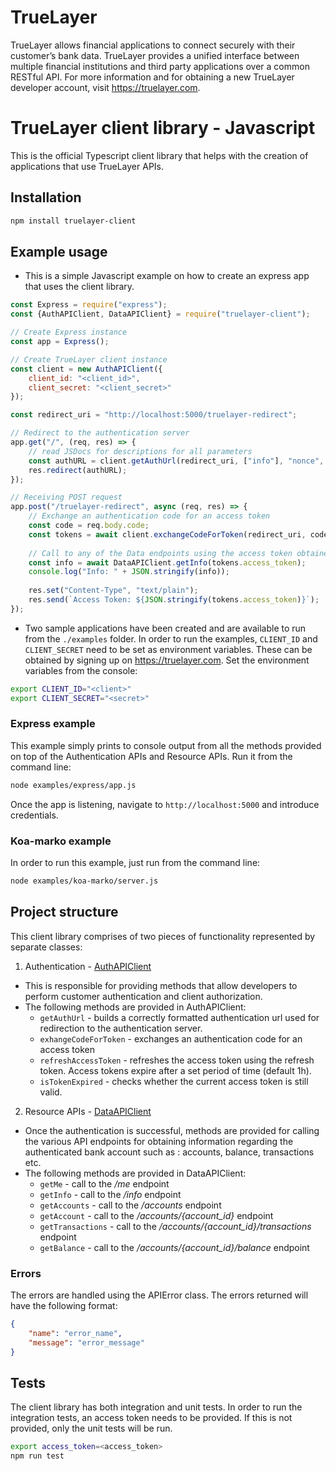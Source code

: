# TrueLayer
TrueLayer allows financial applications to connect securely with their customer’s bank data. TrueLayer provides a unified interface between multiple financial institutions and third party applications over a common RESTful API. 
For more information and for obtaining a new TrueLayer developer account, visit https://truelayer.com. 

# TrueLayer client library - Javascript 

This is the official Typescript client library that helps with the creation of applications that use TrueLayer APIs.

## Installation

```bash
npm install truelayer-client
```

## Example usage
* This is a simple Javascript example on how to create an express app that uses the client library.

```javascript
const Express = require("express");
const {AuthAPIClient, DataAPIClient} = require("truelayer-client");

// Create Express instance
const app = Express();

// Create TrueLayer client instance
const client = new AuthAPIClient({
    client_id: "<client_id>",
    client_secret: "<client_secret>"
});

const redirect_uri = "http://localhost:5000/truelayer-redirect";

// Redirect to the authentication server
app.get("/", (req, res) => {
    // read JSDocs for descriptions for all parameters
    const authURL = client.getAuthUrl(redirect_uri, ["info"], "nonce", "");
    res.redirect(authURL);
});

// Receiving POST request
app.post("/truelayer-redirect", async (req, res) => {
    // Exchange an authentication code for an access token
    const code = req.body.code;
    const tokens = await client.exchangeCodeForToken(redirect_uri, code);
    
    // Call to any of the Data endpoints using the access token obtained. Eg. call to /info endpoint
    const info = await DataAPIClient.getInfo(tokens.access_token);
    console.log("Info: " + JSON.stringify(info));
    
    res.set("Content-Type", "text/plain");
    res.send(`Access Token: ${JSON.stringify(tokens.access_token)}`);
});

```


* Two sample applications have been created and are available to run from the `./examples` folder.
In order to run the examples, `CLIENT_ID` and `CLIENT_SECRET` need to be set as environment variables. These can be obtained by signing up on https://truelayer.com.
Set the environment variables from the console:
```bash
export CLIENT_ID="<client>"
export CLIENT_SECRET="<secret>"
```

### Express example
This example simply prints to console output from all the methods provided on top of the Authentication APIs and Resource APIs. Run it from the command line:

```bash
node examples/express/app.js
```

Once the app is listening, navigate to `http://localhost:5000` and introduce credentials.

### Koa-marko example
In order to run this example, just run from the command line:
```bash
node examples/koa-marko/server.js
```

## Project structure
This client library comprises of two pieces of functionality represented by separate classes:
1. Authentication - [AuthAPIClient](./src/v1/AuthAPIClient.ts)
* This is responsible for providing methods that allow developers to perform customer authentication and client authorization.
* The following methods are provided in AuthAPIClient:
    * `getAuthUrl` - builds a correctly formatted authentication url used for redirection to the authentication server.
    * `exhangeCodeForToken` - exchanges an authentication code for an access token
    * `refreshAccessToken` - refreshes the access token using the refresh token. Access tokens expire after a set period of time (default 1h). 
    * `isTokenExpired` - checks whether the current access token is still valid.

2. Resource APIs - [DataAPIClient](./src/v1/DataAPIClient.ts)
* Once the authentication is successful, methods are provided for calling the various API endpoints for obtaining information regarding the authenticated bank account such as : accounts, balance, transactions etc.
* The following methods are provided in DataAPIClient:
    * `getMe` - call to the */me* endpoint
    * `getInfo` - call to the */info* endpoint
    * `getAccounts` - call to the */accounts* endpoint
    * `getAccount` - call to the */accounts/{account_id}* endpoint
    * `getTransactions` - call to the */accounts/{account_id}/transactions* endpoint
    * `getBalance` - call to the */accounts/{account_id}/balance* endpoint

### Errors
The errors are handled using the APIError class. The errors returned will have the following format:
```json
{
    "name": "error_name",
    "message": "error_message"
}
```


## Tests
The client library has both integration and unit tests.
In order to run the integration tests, an access token needs to be provided. If this is not provided, only the unit tests will be run.

```bash
export access_token=<access_token>
npm run test
```
